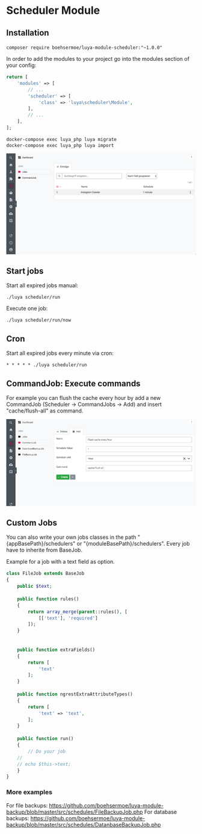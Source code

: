 # Scheduler Module

## Installation

`composer require boehsermoe/luya-module-scheduler:"~1.0.0"`

In order to add the modules to your project go into the modules section of your config:

```php
return [
    'modules' => [
        // ...
        'scheduler' => [
            'class' => 'luya\scheduler\Module',
        ],
        // ...
    ],
];
```
```shell
docker-compose exec luya_php luya migrate
docker-compose exec luya_php luya import
```

![screen](scheduler-screen.png)

## Start jobs

Start all expired jobs manual:
```shell
./luya scheduler/run
```

Execute one job:
```shell
./luya scheduler/run/now
```

## Cron

Start all expired jobs every minute via cron:
```shell
* * * * * ./luya scheduler/run
```

## CommandJob: Execute commands

For example you can flush the cache every hour by add a new CommandJob (Scheduler -> CommandJobs -> Add) and insert "cache/flush-all" as command.

![commandjob-screen](commandjob-screen.png)


## Custom Jobs

You can also write your own jobs classes in the path "{appBasePath}/schedulers" or "{moduleBasePath}/schedulers". Every job have to inherite from BaseJob.


Example for a job with a text field as option.

```php
class FileJob extends BaseJob
{
    public $text;

    public function rules()
    {
        return array_merge(parent::rules(), [
            [['text'], 'required']
        ]);
    }


    public function extraFields()
    {
        return [
            'text'
        ];
    }

    public function ngrestExtraAttributeTypes()
    {
        return [
            'text' => 'text',
        ];
    }

    public function run()
    {
        // Do your job
	//
	// echo $this->text;
    }
}
```

### More examples
For file backups: https://github.com/boehsermoe/luya-module-backup/blob/master/src/schedules/FileBackupJob.php
For database backups: https://github.com/boehsermoe/luya-module-backup/blob/master/src/schedules/DatanbaseBackupJob.php
